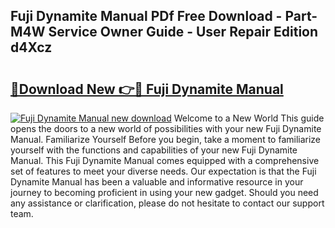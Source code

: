 ## Fuji Dynamite Manual PDf Free Download - Part-M4W Service Owner Guide - User Repair Edition d4Xcz

# <h2><a href="http://bc22143.oget.top/?id=Fuji+Dynamite+Manual">🔗Download New 👉🔴 Fuji Dynamite Manual</a></h2>

[![Fuji Dynamite Manual new download](https://i.imgur.com/5g1atiW.png)](http://bc22143.oget.top/?id=Fuji+Dynamite+Manual)
Welcome to a New World This guide opens the doors to a new world of possibilities with your new Fuji Dynamite Manual. Familiarize Yourself Before you begin, take a moment to familiarize yourself with the functions and capabilities of your new Fuji Dynamite Manual. This Fuji Dynamite Manual comes equipped with a comprehensive set of features to meet your diverse needs. Our expectation is that the Fuji Dynamite Manual has been a valuable and informative resource in your journey to becoming proficient in using your new gadget. Should you need any assistance or clarification, please do not hesitate to contact our support team.
